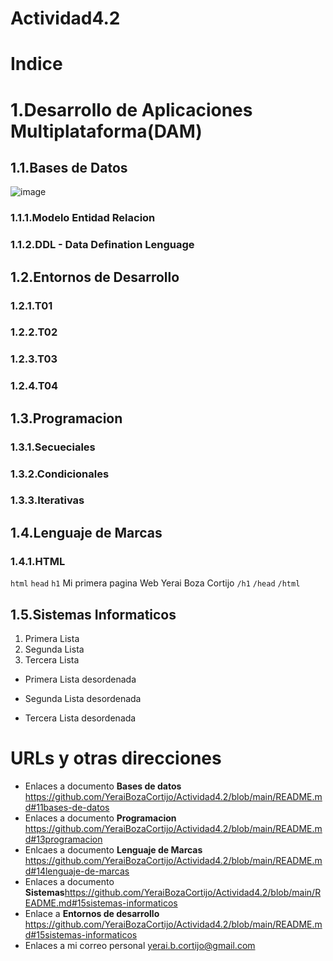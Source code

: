 # Actividad4.2
# Indice

# 1.Desarrollo de Aplicaciones Multiplataforma(DAM)
## 1.1.Bases de Datos
![image](https://user-images.githubusercontent.com/115177864/199037463-a4fbc04b-97a4-4f10-9aab-d190224d64dc.png)
  ### 1.1.1.Modelo Entidad Relacion
  ### 1.1.2.DDL - Data Defination Lenguage
   ## 1.2.Entornos de Desarrollo
   ### 1.2.1.T01
   ### 1.2.2.T02
   ### 1.2.3.T03
   ### 1.2.4.T04
## 1.3.Programacion
  ### 1.3.1.Secueciales
  ### 1.3.2.Condicionales
  ### 1.3.3.Iterativas 
## 1.4.Lenguaje de Marcas
  ### 1.4.1.HTML
  `html`
   `head`
   `h1`
   Mi primera pagina Web Yerai Boza Cortijo
   `/h1`
   `/head`
  `/html`
## 1.5.Sistemas Informaticos

1. Primera Lista
2. Segunda Lista
3. Tercera Lista


* Primera Lista desordenada
- Segunda Lista desordenada
+ Tercera Lista desordenada 

# URLs y otras direcciones
* Enlaces a documento **Bases de datos** https://github.com/YeraiBozaCortijo/Actividad4.2/blob/main/README.md#11bases-de-datos
* Enlaces a documento **Programacion** https://github.com/YeraiBozaCortijo/Actividad4.2/blob/main/README.md#13programacion
* Enlcaes a documento **Lenguaje de Marcas** https://github.com/YeraiBozaCortijo/Actividad4.2/blob/main/README.md#14lenguaje-de-marcas
* Enlaces a documento **Sistemas**https://github.com/YeraiBozaCortijo/Actividad4.2/blob/main/README.md#15sistemas-informaticos
* Enlace a **Entornos de desarrollo** https://github.com/YeraiBozaCortijo/Actividad4.2/blob/main/README.md#15sistemas-informaticos
* Enlaces a mi correo personal <yerai.b.cortijo@gmail.com>
